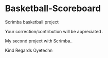 # Basketball-Scoreboard
Scrimba basketball project



Your correction/contribution will be appreciated .



My second project with Scrimba..


Kind Regards
Oyetechn
